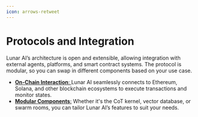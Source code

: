 ```yaml
---
icon: arrows-retweet
---
```


# Protocols and Integration

Lunar AI’s architecture is open and extensible, allowing integration with external agents, platforms, and smart contract systems. The protocol is modular, so you can swap in different components based on your use case.

* [**On-Chain Interaction**:](markdown.md)[ ](markdown.md)Lunar AI seamlessly connects to Ethereum, Solana, and other blockchain ecosystems to execute transactions and monitor states.
* [**Modular Components**:](markdown.md) Whether it's the CoT kernel, vector database, or swarm rooms, you can tailor Lunar AI’s features to suit your needs.
